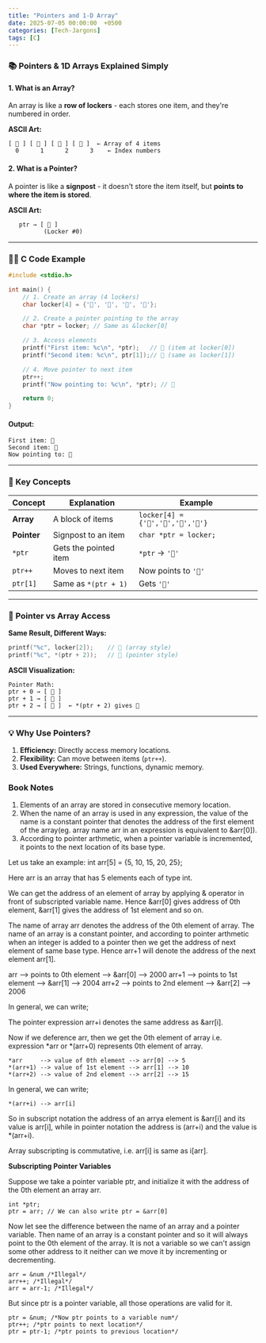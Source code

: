 ```yaml
---
title: "Pointers and 1-D Array"
date: 2025-07-05 00:00:00  +0500
categories: [Tech-Jargons]
tags: [C]
---
```


### **📚 Pointers & 1D Arrays Explained Simply**

#### **1. What is an Array?**
An array is like a **row of lockers** - each stores one item, and they're numbered in order.

**ASCII Art:**
```
[ 🧦 ] [ 👟 ] [ 🧢 ] [ 🎒 ]  ← Array of 4 items
  0      1      2      3    ← Index numbers
```

#### **2. What is a Pointer?**
A pointer is like a **signpost** - it doesn't store the item itself, but **points to where the item is stored**.

**ASCII Art:**
```
   ptr → [ 🧦 ]
          (Locker #0)
```

---

### **🧑‍🏫 C Code Example**
```c
#include <stdio.h>

int main() {
    // 1. Create an array (4 lockers)
    char locker[4] = {'🧦', '👟', '🧢', '🎒'};

    // 2. Create a pointer pointing to the array
    char *ptr = locker; // Same as &locker[0]

    // 3. Access elements
    printf("First item: %c\n", *ptr);   // 🧦 (item at locker[0])
    printf("Second item: %c\n", ptr[1]);// 👟 (same as locker[1])

    // 4. Move pointer to next item
    ptr++;
    printf("Now pointing to: %c\n", *ptr); // 👟

    return 0;
}
```

#### **Output:**
```
First item: 🧦
Second item: 👟
Now pointing to: 👟
```

---

### **🔑 Key Concepts**

| Concept | Explanation | Example |
|---------|-------------|---------|
| **Array** | A block of items | `locker[4] = {'🧦','👟','🧢','🎒'}` |
| **Pointer** | Signpost to an item | `char *ptr = locker;` |
| `*ptr` | Gets the pointed item | `*ptr` → `'🧦'` |
| `ptr++` | Moves to next item | Now points to `'👟'` |
| `ptr[1]` | Same as `*(ptr + 1)` | Gets `'👟'` |

---

### **🔄 Pointer vs Array Access**
**Same Result, Different Ways:**
```c
printf("%c", locker[2]);    // 🧢 (array style)
printf("%c", *(ptr + 2));   // 🧢 (pointer style)
```

**ASCII Visualization:**
```
Pointer Math:
ptr + 0 → [ 🧦 ]
ptr + 1 → [ 👟 ]
ptr + 2 → [ 🧢 ]  ← *(ptr + 2) gives 🧢
```

---

### **💡 Why Use Pointers?**
1. **Efficiency:** Directly access memory locations.
2. **Flexibility:** Can move between items (`ptr++`).
3. **Used Everywhere:** Strings, functions, dynamic memory.


### Book Notes
1. Elements of an array are stored in consecutive memory location.
2. When the name of an array is used in any expression, the value of the name is a constant pointer
that denotes the address of the first element of the array(eg. array name arr in an expression is
equivalent to &arr[0]).
3. According to pointer arthmetic, when a pointer variable is incremented, it points to the next
location of its base type.

Let us take an example:
int arr[5] = {5, 10, 15, 20, 25};

Here arr is an array that has 5 elements each of type int.

We can get the address of an element of array by applying & operator in front of subscripted variable
name. Hence &arr[0] gives address of 0th element, &arr[1] gives the address of 1st element and so on.

The name of array arr denotes the address of the 0th element of array. The name of an array is a constant
pointer, and according to pointer arthmetic when an integer is added to a pointer then we get the address
of next element of same base type. Hence arr+1 will denote the address of the next element arr[1].

arr    --> points to 0th element --> &arr[0] --> 2000
arr+1  --> points to 1st element --> &arr[1] --> 2004
arr+2  --> points to 2nd element --> &arr[2] --> 2006

In general, we can write;

The pointer expression arr+i denotes the same address as &arr[i].

Now if we deference arr, then we get the 0th element of array i.e. expression *arr or *(arr+0)
represents 0th element of array.

```
*arr     --> value of 0th element --> arr[0] --> 5
*(arr+1) --> value of 1st element --> arr[1] --> 10
*(arr+2) --> value of 2nd element --> arr[2] --> 15
```
In general, we can write;
```
*(arr+i) --> arr[i]
```

So in subscript notation the address of an arrya element is &arr[i] and its value is arr[i], while
in pointer notation the address is (arr+i) and the value is *(arr+i).

Array subscripting is commutative, i.e. arr[i] is same as i[arr].

**Subscripting Pointer Variables**

Suppose we take a pointer variable ptr, and initialize it with the address of the 0th element an 
array arr.

```
int *ptr;
ptr = arr; // We can also write ptr = &arr[0]
```

Now let see the difference between the name of an array and a pointer variable. Then name of an 
array is a constant pointer and so it will always point to the 0th element of the array. It is not
a variable so we can't assign some other address to it neither can we move it by incrementing or 
decrementing.

```
arr = &num /*Illegal*/
arr++; /*Illegal*/
arr = arr-1; /*Illegal*/
```
But since ptr is a pointer variable, all those operations are valid for it.

```
ptr = &num; /*Now ptr points to a variable num*/
ptr++; /*ptr points to next location*/
ptr = ptr-1; /*ptr points to previous location*/
```

